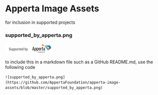 # Apperta Image Assets

for inclusion in supported projects

### supported_by_apperta.png
![supported_by_apperta.png](https://github.com/AppertaFoundation/apperta-image-assets/blob/master/supported_by_apperta.png)

to include this in a markdown file such as a GitHub README.md, use the following code

`![supported_by_apperta.png](https://github.com/AppertaFoundation/apperta-image-assets/blob/master/supported_by_apperta.png)`
